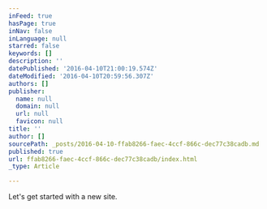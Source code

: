 ```yaml
---
inFeed: true
hasPage: true
inNav: false
inLanguage: null
starred: false
keywords: []
description: ''
datePublished: '2016-04-10T21:00:19.574Z'
dateModified: '2016-04-10T20:59:56.307Z'
authors: []
publisher:
  name: null
  domain: null
  url: null
  favicon: null
title: ''
author: []
sourcePath: _posts/2016-04-10-ffab8266-faec-4ccf-866c-dec77c38cadb.md
published: true
url: ffab8266-faec-4ccf-866c-dec77c38cadb/index.html
_type: Article

---
```

Let's get started with a new site.